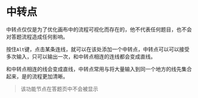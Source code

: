 # 中转点
中转点仅仅是为了优化画布中的流程可视化而存在的，他不代表任何题目，也不会对答题流程造成任何影响。

按住`Alt`键，点击某条连线，就可以在该处添加一个中转点，中转点可以可以接受多次输入，只可以输出一次，和中转点相连的连线都会变成直线。

和中转点相连的线会变成直线，中转点常用与将大量输入到同一个地方的线先集合起来，是的流程更加清晰。

> 该功能节点在答题页中不会被显示
